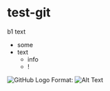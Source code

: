 # test-git
b1 text

* some
* text
  * info
  * !

![GitHub Logo](/images/logo.png)
Format: ![Alt Text](url)
